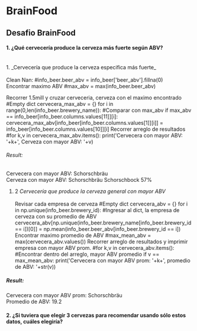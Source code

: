# BrainFood
## Desafio BrainFood </h3>
#### 1. ¿Qué cervecería produce la cerveza más fuerte según ABV?
<br>
1. _Cervecería que produce la cerveza especifica más fuerte_
<br><br>
Clean Nan:
    #info_beer.beer_abv = info_beer['beer_abv'].fillna(0)
<br>
Encontrar maximo ABV
    #max_abv = max(info_beer.beer_abv)
<br>


Recorrer 1.5mill y cruzar cerveceria, cerveza con el maximo encontrado
    #Empty dict
    cervecera_max_abv = {}
    for i in range(0,len(info_beer.brewery_name)):
    #Comparar con max_abv
    if max_abv == info_beer[info_beer.columns.values[11]][i]:
        cervecera_max_abv[info_beer[info_beer.columns.values[1]][i]] = info_beer[info_beer.columns.values[10]][i]
Recorrer arreglo de resultados
    #for k,v in cervecera_max_abv.items():
         print('Cervecera con mayor ABV: '+k+', Cerveza con mayor ABV: '+v)

###### Result:
Cervecera con mayor ABV: Schorschbräu
<br>
Cerveza con mayor ABV: Schorschbräu Schorschbock 57%

1. 2 _Cervecería que produce la cerveza general con mayor ABV_
<br><br>
Revisar cada empresa de cerveza
    #Empty dict
    cervecera_abv = {}
    for i in np.unique(info_beer.brewery_id):
        #Ingresar al dict, la empresa de cerveza con su promedio de ABV
        cervecera_abv[np.unique(info_beer.brewery_name[info_beer.brewery_id == i])[0]] = np.mean(info_beer.beer_abv[info_beer.brewery_id == i])
Encontrar maximo promedio de ABV
    #max_mean_abv = max(cervecera_abv.values())
Recorrer arreglo de resultados y imprimir empresa con mayor ABV prom.
    #for k,v in cervecera_abv.items():
        #Encontrar dentro del arreglo, mayor ABV promedio
        if v == max_mean_abv:
           print('Cervecera con mayor ABV prom: '+k+', promedio de ABV: '+str(v))

##### Result:
Cervecera con mayor ABV prom: Schorschbräu
<br>
Promedio de ABV: 19.2

#### 2.	¿Si tuviera que elegir 3 cervezas para recomendar usando sólo estos datos, cuáles elegiría?
